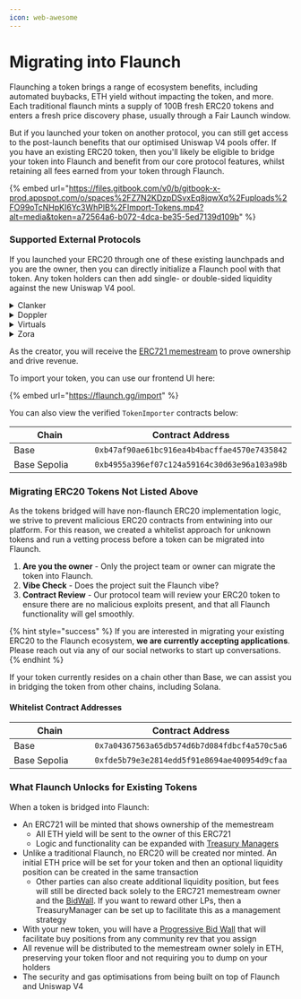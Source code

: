 ```yaml
---
icon: web-awesome
---
```


# Migrating into Flaunch

Flaunching a token brings a range of ecosystem benefits, including automated buybacks, ETH yield without impacting the token, and more. Each traditional flaunch mints a supply of 100B fresh ERC20 tokens and enters a fresh price discovery phase, usually through a Fair Launch window.

But if you launched your token on another protocol, you can still get access to the post-launch benefits that our optimised Uniswap V4 pools offer. If you have an existing ERC20 token, then you'll likely be eligible to bridge your token into Flaunch and benefit from our core protocol features, whilst retaining all fees earned from your token through Flaunch.

{% embed url="https://files.gitbook.com/v0/b/gitbook-x-prod.appspot.com/o/spaces%2FZ7N2KDzpDSvxEq8jqwXq%2Fuploads%2FO99oTcNHpKI6Yc3WhPlB%2FImport-Tokens.mp4?alt=media&token=a72564a6-b072-4dca-be35-5ed7139d109b" %}

### Supported External Protocols

If you launched your ERC20 through one of these existing launchpads and you are the owner, then you can directly initialize a Flaunch pool with that token. Any token holders can then add single- or double-sided liquidity against the new Uniswap V4 pool.

<details>

<summary>Clanker</summary>

If you are the onchain `admin` of the `ClankerToken` then you can import your token without any additional verification.

<table><thead><tr><th width="212.9293212890625">Chain</th><th width="459.8172607421875">Verifier Address</th></tr></thead><tbody><tr><td>Base</td><td><code>0xf6ddfcb093be0cd0c015590cb6c5127d9ff2a20b</code></td></tr><tr><td>Base Sepolia</td><td><code>0x2874f9a30348acaaad55d74b0bec9c18f04b471a</code></td></tr></tbody></table>

</details>

<details>

<summary>Doppler</summary>

If you are the onchain `integrator` of the `DopplerAirlock` token's `AssetData`, then you can import your token without any additional verification.

<table><thead><tr><th width="212.9293212890625">Chain</th><th width="459.8172607421875">Verifier Address</th></tr></thead><tbody><tr><td>Base</td><td><code>0xedd66b080b8e9425c39d349a3fb69f480580f993</code></td></tr><tr><td>Base Sepolia</td><td><code>0x6428b5C4da36ecB070aBdcB5E1939244A3cC7fb5</code></td></tr></tbody></table>

</details>

<details>

<summary>Virtuals</summary>

If you are an onchain admin of a `AgentToken` (determined by `owner`) on the token contract, then you can import your token without any additional verification.

<table><thead><tr><th width="212.9293212890625">Chain</th><th width="459.8172607421875">Verifier Address</th></tr></thead><tbody><tr><td>Base</td><td><code>0x06a089fa231aca48d2aa77365123ad9aca43d3a4</code></td></tr><tr><td>Base Sepolia</td><td><code>0x6582d2bc6a7eba3b40bdf46b3868fc7ec2ff96ec</code></td></tr></tbody></table>

</details>

<details>

<summary>Zora</summary>

If you are an onchain admin of a `ZoraCoin` (determined by `isOwner`) on the coin contract, then you can import your token without any additional verification.

<table><thead><tr><th width="212.9293212890625">Chain</th><th width="459.8172607421875">Verifier Address</th></tr></thead><tbody><tr><td>Base</td><td><code>0x656047fd43d2c3a121f2ef859d7171d7dd59f8b9</code></td></tr><tr><td>Base Sepolia</td><td><code>0x05a5763e9199b88bb591c6b112d0424b2cd7a99e</code></td></tr></tbody></table>

</details>

As the creator, you will receive the [ERC721 memestream](../core-features/revenue-stream-nft.md) to prove ownership and drive revenue.

To import your token, you can use our frontend UI here:

{% embed url="https://flaunch.gg/import" %}

You can also view the verified `TokenImporter` contracts below:

<table><thead><tr><th width="230.3734130859375">Chain</th><th>Contract Address</th></tr></thead><tbody><tr><td>Base</td><td><code>0xb47af90ae61bc916ea4b4bacffae4570e7435842</code></td></tr><tr><td>Base Sepolia</td><td><code>0xb4955a396ef07c124a59164c30d63e96a103a98b</code></td></tr></tbody></table>

### Migrating ERC20 Tokens Not Listed Above

As the tokens bridged will have non-flaunch ERC20 implementation logic, we strive to prevent malicious ERC20 contracts from entwining into our platform. For this reason, we created a whitelist approach for unknown tokens and run a vetting process before a token can be migrated into Flaunch.

1. **Are you the owner** - Only the project team or owner can migrate the token into Flaunch.
2. **Vibe Check** - Does the project suit the Flaunch vibe?
3. **Contract Review** - Our protocol team will review your ERC20 token to ensure there are no malicious exploits present, and that all Flaunch functionality will gel smoothly.

{% hint style="success" %}
If you are interested in migrating your existing ERC20 to the Flaunch ecosystem, **we are currently accepting applications**. Please reach out via any of our social networks to start up conversations.
{% endhint %}

If your token currently resides on a chain other than Base, we can assist you in bridging the token from other chains, including Solana.

#### Whitelist Contract Addresses

<table><thead><tr><th width="230.3734130859375">Chain</th><th>Contract Address</th></tr></thead><tbody><tr><td>Base</td><td><code>0x7a04367563a65db574d6b7d084fdbcf4a570c5a6</code></td></tr><tr><td>Base Sepolia</td><td><code>0xfde5b79e3e2814edd5f91e8694ae400954d9cfaa</code></td></tr></tbody></table>

### What Flaunch Unlocks for Existing Tokens

When a token is bridged into Flaunch:

* An ERC721 will be minted that shows ownership of the memestream
  * All ETH yield will be sent to the owner of this ERC721
  * Logic and functionality can be expanded with [Treasury Managers](../developer-resources/treasury-managers/)
* Unlike a traditional Flaunch, no ERC20 will be created nor minted. An initial ETH price will be set for your token and then an optional liquidity position can be created in the same transaction
  * Other parties can also create additional liquidity position, but fees will still be directed back solely to the ERC721 memestream owner and the [BidWall](../developer-resources/hooks/progressive-bid-wall.md). If you want to reward other LPs, then a TreasuryManager can be set up to facilitate this as a management strategy
* With your new token, you will have a [Progressive Bid Wall](../developer-resources/hooks/progressive-bid-wall.md) that will facilitate buy positions from any community rev that you assign
* All revenue will be distributed to the memestream owner solely in ETH, preserving your token floor and not requiring you to dump on your holders
* The security and gas optimisations from being built on top of Flaunch and Uniswap V4
